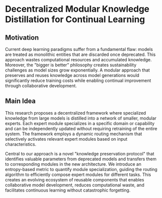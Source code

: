 # Decentralized Modular Knowledge Distillation for Continual Learning

## Motivation
Current deep learning paradigms suffer from a fundamental flaw: models are treated as monolithic entities that are discarded once deprecated. This approach wastes computational resources and accumulated knowledge. Moreover, the "bigger is better" philosophy creates sustainability challenges as model sizes grow exponentially. A modular approach that preserves and reuses knowledge across model generations would significantly reduce training costs while enabling continual improvement through collaborative development.

## Main Idea
This research proposes a decentralized framework where specialized knowledge from large models is distilled into a network of smaller, modular experts. Each expert module specializes in a specific domain or capability and can be independently updated without requiring retraining of the entire system. The framework employs a dynamic routing mechanism that selectively activates relevant expert modules based on input characteristics. 

Central to our approach is a novel "knowledge preservation protocol" that identifies valuable parameters from deprecated models and transfers them to corresponding modules in the new architecture. We introduce an entropy-based metric to quantify module specialization, guiding the routing algorithm to efficiently compose expert modules for different tasks. This creates an evolving ecosystem of reusable components that enables collaborative model development, reduces computational waste, and facilitates continuous learning without catastrophic forgetting.
